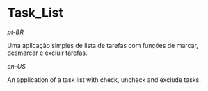 # Task_List

_pt-BR_

Uma aplicação simples de lista de tarefas com funções de marcar, desmarcar e excluir tarefas.

_en-US_

An application of a task list with check, uncheck and exclude tasks.
